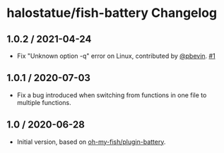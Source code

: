 # halostatue/fish-battery Changelog

## 1.0.2 / 2021-04-24

- Fix "Unknown option -q" error on Linux, contributed by [@pbevin]. [#1]

## 1.0.1 / 2020-07-03

- Fix a bug introduced when switching from functions in one file to multiple
  functions.

## 1.0 / 2020-06-28

- Initial version, based on [oh-my-fish/plugin-battery][].

[oh-my-fish/plugin-battery]: https://github.com/oh-my-fish/plugin-battery
[@pbevin]: https://github.com/pbevin
[#1]: https://github.com/halostatue/fish-battery/pull/1
